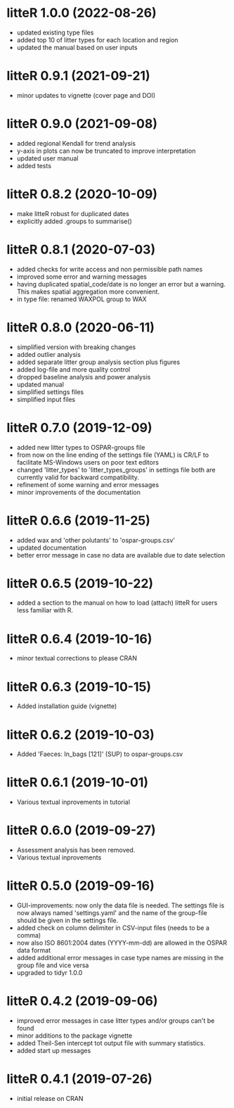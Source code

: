 # litteR 1.0.0 (2022-08-26)

* updated existing type files
* added top 10 of litter types for each location and region
* updated the manual based on user inputs



# litteR 0.9.1 (2021-09-21)

* minor updates to vignette (cover page and DOI)



# litteR 0.9.0 (2021-09-08)

* added regional Kendall for trend analysis
* y-axis in plots can now be truncated to improve interpretation
* updated user manual
* added tests



# litteR 0.8.2 (2020-10-09)

* make litteR robust for duplicated dates
* explicitly added .groups to summarise()



# litteR 0.8.1 (2020-07-03)

* added checks for write access and non permissible path names
* improved some error and warning messages
* having duplicated spatial_code/date is no longer an error but
  a warning. This makes spatial aggregation more convenient.
* in type file: renamed WAXPOL group to WAX



# litteR 0.8.0 (2020-06-11)

* simplified version with breaking changes
* added outlier analysis
* added separate litter group analysis section plus figures
* added log-file and more quality control
* dropped baseline analysis and power analysis
* updated manual
* simplified settings files
* simplified input files



# litteR 0.7.0 (2019-12-09)

* added new litter types to OSPAR-groups file
* from now on the line ending of the settings file (YAML) is CR/LF to facilitate 
  MS-Windows users on poor text editors
* changed 'litter_types' to 'litter_types_groups' in settings file
  both are currently valid for backward compatibility.
* refinement of some warning and error messages
* minor improvements of the documentation



# litteR 0.6.6 (2019-11-25)

* added wax and 'other polutants' to 'ospar-groups.csv'
* updated documentation
* better error message in case no data are available due to date selection


# litteR 0.6.5 (2019-10-22)

* added a section to the manual on how to load (attach) litteR for users less 
  familiar with R.


# litteR 0.6.4 (2019-10-16)

* minor textual corrections to please CRAN


# litteR 0.6.3 (2019-10-15)

* Added installation guide (vignette)


# litteR 0.6.2 (2019-10-03)

* Added 'Faeces: In_bags [121]' (SUP) to ospar-groups.csv


# litteR 0.6.1 (2019-10-01)

* Various textual inprovements in tutorial


# litteR 0.6.0 (2019-09-27)

* Assessment analysis has been removed.
* Various textual inprovements


# litteR 0.5.0 (2019-09-16)

* GUI-improvements: now only the data file is needed. The settings file is 
  now always named 'settings.yaml' and the name of the group-file should
  be given in the settings file.
* added check on column delimiter in CSV-input files (needs to be a comma)
* now also ISO 8601:2004 dates (YYYY-mm-dd) are allowed in the
  OSPAR data format
* added additional error messages in case type names are missing in
  the group file and vice versa
* upgraded to tidyr 1.0.0


# litteR 0.4.2 (2019-09-06)

* improved error messages in case litter types and/or groups can't be found
* minor additions to the package vignette
* added Theil-Sen intercept tot output file with summary statistics.
* added start up messages


# litteR 0.4.1 (2019-07-26)

* initial release on CRAN
